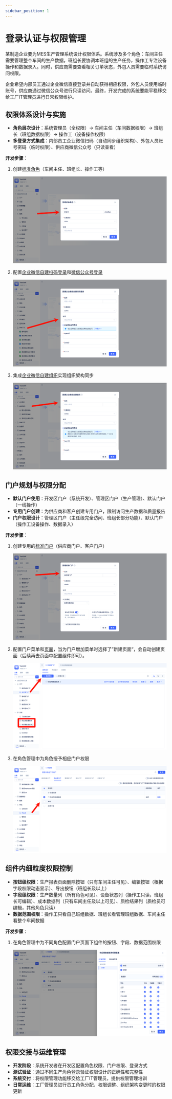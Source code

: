 ```yaml
---
sidebar_position: 1
---
```


# 登录认证与权限管理

某制造企业要为MES生产管理系统设计权限体系。系统涉及多个角色：车间主任需要管理整个车间的生产数据，班组长要协调本班组的生产任务，操作工专注设备操作和数据录入。同时，供应商需要查看相关订单状态，外包人员需要临时系统访问权限。

企业希望内部员工通过企业微信直接登录并自动获得相应权限，外包人员使用临时账号，供应商通过微信公众号进行只读访问。最终，开发完成的系统要能平稳移交给工厂IT管理员进行日常权限维护。

## 权限体系设计与实施
- **角色层次设计**：系统管理员（全权限）→ 车间主任（车间数据权限）→ 班组长（班组数据权限）→ 操作工（设备操作权限）
- **多登录方式集成**：内部员工企业微信扫码（自动同步组织架构）、外包人员账号密码（临时权限）、供应商微信公众号（只读查看）

**开发步骤**：
1. 创建[标准角色](/docs/reference/开发框架/JitAuth/标准角色.md)（车间主任、班组长、操作工等）
   
   ![创建标准角色](img/jitauth/创建标准角色.png)

2. 配置[企业微信自建扫码登录](/docs/reference/开发框架/JitAuth/登录认证/企业微信自建扫码登录.md)和[微信公众号登录](/docs/reference/开发框架/JitAuth/登录认证/微信公众号登录.md)
   
   ![配置企微自建扫码登录](img/jitauth/配置企微自建扫码登录.png)

3. 集成[企业微信自建组织](/docs/reference/开发框架/JitAuth/企业组织/企业微信自建组织.md)实现组织架构同步
   
   ![配置企微自建组织](img/jitauth/配置企微自建组织.png)

## 门户规划与权限分配
- **默认门户使用**：开发区门户（系统开发）、管理区门户（生产管理）、默认门户（一线操作）
- **专用门户创建**：为供应商和客户创建专用门户，限制访问生产数据和质量报告
- **门户权限设计**：管理区门户（主任级完全访问、班组长部分功能）、默认门户（操作工设备操作、数据录入）

**开发步骤**：
1. 创建专用的[标准门户](/docs/reference/开发框架/JitWeb/门户/标准门户.md)（供应商门户、客户门户）
   
   ![创建专用门户](img/jitauth/创建标准门户.png)

2. 配置门户菜单和[页面](/docs/category/页面)，当为门户增加菜单时选择了”新建页面“，会自动创建页面（后续再去页面中配置组件即可）。
   
   ![配置门户菜单](img/jitauth/配置门户菜单.png)

3. 在角色管理中为角色授予相应门户权限
   
   ![配置角色门户权限](img/jitauth/配置角色门户权限.png)

## 组件内细粒度权限控制
- **按钮级权限**：生产报表页面删除按钮（只有车间主任可见）、编辑按钮（根据字段权限动态显示）、导出按钮（班组长及以上）
- **字段级权限**：生产数量列（所有角色可见）、设备状态列（操作工只读，班组长可编辑）、成本数据列（只有车间主任及以上可见）、质检结果列（质检员可编辑，其他角色只读）
- **数据范围权限**：操作工只看自己班组数据、班组长看管理班组数据、车间主任看整个车间数据

**开发步骤**：

1. 在角色管理中为不同角色配置门户页面下组件的按钮、字段、数据范围权限
   
   ![配置组件细粒度权限](img/jitauth/配置组件细粒度权限.png)


## 权限交接与运维管理
- **开发阶段**：系统开发者在开发区配置角色权限、门户权限、登录方式
- **测试验证**：通过不同生产角色登录验证权限设计的正确性和完整性
- **系统交付**：将权限管理功能移交给工厂IT管理员，提供权限管理培训
- **日常运维**：工厂管理员进行员工角色分配、权限调整、组织架构变更时的权限更新

